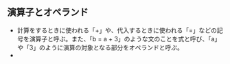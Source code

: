 ## 演算子とオペランド
- 計算をするときに使われる「+」や、代入するときに使われる「=」などの記号を演算子と呼ぶ。また、「b = a + 3」のような文のことを式と呼び、「a」や「3」のように演算の対象となる部分をオペランドと呼ぶ。
- <script id="post-data" type="text/plain">

|演算子|演算子名|使用例|説明|
|---|---|---|---|
|+|加算|a + b|a と b を足す|
|-|減算|a - b|a から b を引く|
|*|乗算|a * b|a と b を掛ける|
|/|除算|a / b|a を b で割る|
|%|剰余算|a % b|a を b で割った余り|

```
int a = 15;
int c;
c = a + 3;  // c = 18
c = a - 5;  // c = 10
c = a * 2;  // c = 30
c = a / 6;  // c = 2
c = a % 4;  // c = 3
```

## インクリメント・デクリメント演算子
- 数値型の変数の値に１増加する演算子をインクリメント演算子、１減少する演算子をデクリメント演算子と呼ぶ。
```
int a;
a = 10;
a++;  // a = 11 // インクリメント
a = 10;
a--;  // a = 9 // デクリメント
```

## 代入演算子
- 代入演算子とは、変数に値を代入したい場合や計算した結果を代入したい場合に使用。
|  演算子  | 演算子名 |　使用例　|　説明　|
| ---- | ---- | ---- | ---- |
|  = |  代入  |  a = b  |  a に b を代入する  |
|  +=  |  加算代入  |  a += b  |  a = a + b と同じ  |
|  -=  |  減算代入  |  a -= b  |  a = a - b と同じ  |
|  *=  |  乗算代入  |  a *= b  |  a = a * bと同じ  |
|  /=　 | 除算代入 |  a /= b  |  a = a / bと同じ  |
|  %=  |  剰余代入  |  a %= b  |  a = a % bと同じ  |
```
int a;

a = 10;  // a = 10：aに10を代入
a += 5;  // a = 15：aにa+5の結果を代入
a -= 3;  // a = 12：aにa-3の結果を代入
a *= 4;  // a = 48：aにa*4の結果を代入
a /= 2;  // a = 24：aにa/2の結果を代入
a %= 7;  // a = 3 ：aにa%7の結果を代入
```
## 関係（比較）演算子
- つの値が大きいか、小さいか、等しいかを調べる場合に使用。結果は「boolean」型
|  演算子  | 演算子名 |　使用例　|　説明　|
| ---- | ---- | ---- | ---- |
|  == |  等価  |  a == b  |  a と b が等しい場合に true  |
|  !=  |  不等価  |  a != b  |  a と b が等しくない場合に true  |
```
int a = 5;
boolean c;

c = a < 5;   // c = false
c = a <= 5;  // c = true
c = a > 4;   // c = true
c = a >= 6;  // c = false
c = a == 5;  // c = true
c = a != 5;  // c = false
```

## 論理演算子
- 複数の式を条件とする場合に使用します。結果は「boolean」型
|  演算子  | 演算子名 |　使用例　|　説明　|
| ---- | ---- | ---- | ---- |
|  &&  |  論理積（AND）  |  a && b  |  a と b の両方が true の場合に true  |
|  ||  |  論理和（OR）  |  a || b  |  a または b が true の場合に true  |
|  !  |   否定（NOT）  |  !a  |  a が false の場合に true  |
```
boolean a = true;
boolean b = false;
boolean c;

c = a && true;   // c = true
c = a && false;  // c = false
c = b || true;   // c = true
c = b || false;  // c = false
c = !a;          // c = false
c = !b;          // c = true
```
